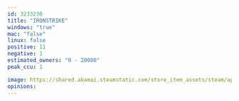 ```yaml
---
id: 3233230
title: "IRONSTRIKE"
windows: "true"
mac: "false"
linux: false
positive: 11
negative: 1
estimated_owners: "0 - 20000"
peak_ccu: 1

image: https://shared.akamai.steamstatic.com/store_item_assets/steam/apps/3233230/header.jpg?t=1728664602
opinions:
---
```

